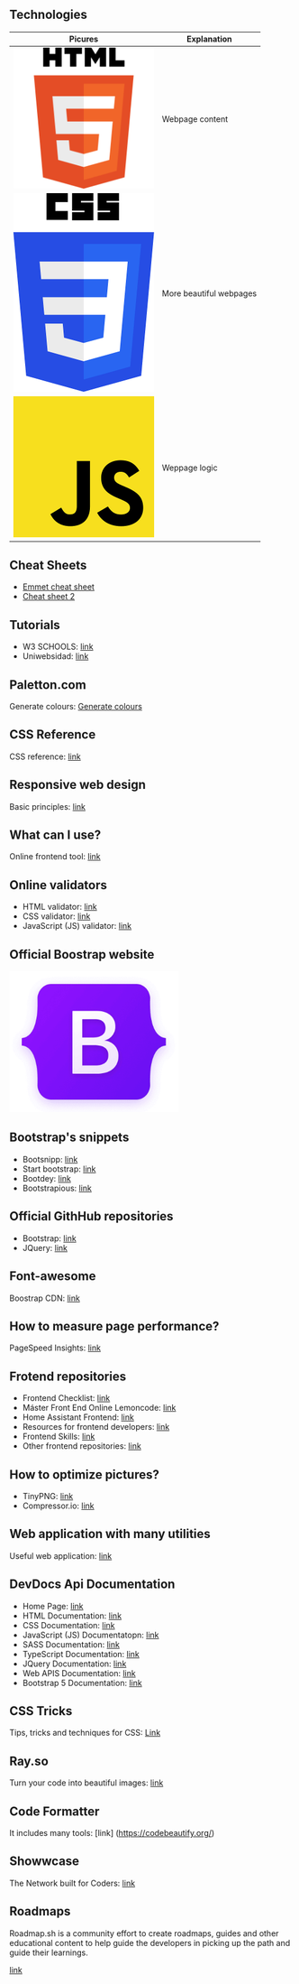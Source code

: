 ## Technologies
| Picures | Explanation |
|---|---|
| <img src="./img/HTML5.png" alt="HTML5 logo" width="250px" height="250px"> | Webpage content |
| <img src="./img/CSS3.png" alt="CCS3 logo" width="250px" hegiht="350px"> | More beautiful webpages |
| <img src="./img/JS.png" alt="JS logo" width="250px" height="250px"> | Weppage logic |

## Cheat Sheets
- [Emmet cheat sheet](https://drive.google.com/file/d/1CZOgAskeZD0inmB4S3vxtzeiFiqccyDE/view)
- [Cheat sheet 2](https://coderslink.com/talento/blog/ahorra-tiempo-al-escribir-codigo-html-en-visual-studio-code-utilizando-emmet/)

## Tutorials
- W3 SCHOOLS: [link](https://www.w3schools.com/)
- Uniwebsidad: [link](https://uniwebsidad.com/)

## Paletton.com
Generate colours: [Generate colours](https://paletton.com/#uid=1000u0kllllaFw0g0qFqFg0w0aF)

## CSS Reference
CSS reference: [link](https://lenguajecss.com/css/)

## Responsive web design
Basic principles: [link](https://blog.froont.com/9-basic-principles-of-responsive-web-design/)

## What can I use?
Online frontend tool: [link](https://caniuse.com/)

## Online validators
- HTML validator: [link](https://validator.w3.org/)
- CSS validator: [link](https://jigsaw.w3.org/css-validator/)
- JavaScript (JS) validator: [link](https://beautifytools.com/javascript-validator.php)

## Official Boostrap website
<a href="https://getbootstrap.com/">
  <img src="./img/bootstrap.png" alt="Bootstrap website" width="300px" height="250px">
</a>

## Bootstrap's snippets
- Bootsnipp: [link](https://www.bootsnipp.com)
- Start bootstrap: [link](https://www.startbootstrap.com/snippets)
- Bootdey: [link](https://www.bootdey.com)
- Bootstrapious: [link](https://www.bootstrapious.com/snippets)

## Official GithHub repositories
- Bootstrap: [link](https://github.com/twbs)
- JQuery: [link](https://github.com/jquery/jquery)

## Font-awesome
Boostrap CDN: [link](https://www.bootstrapcdn.com/fontawesome/)

## How to measure page performance?
PageSpeed Insights: [link](https://pagespeed.web.dev/)

## Frotend repositories
- Frontend Checklist: [link](https://github.com/thedaviddias/Front-End-Checklist)
- Máster Front End Online Lemoncode: [link](https://github.com/Lemoncode/master-frontend-lemoncode)
- Home Assistant Frontend: [link](https://github.com/home-assistant/frontend)
- Resources for frontend developers: [link](https://github.com/mrcodedev/frontend-developer-resources)
- Frontend Skills: [link](https://github.com/FrontendMasters)
- Other frontend repositories: [link](https://github.com/topics/frontend)

## How to optimize pictures?
- TinyPNG: [link](https://tinypng.com/)
- Compressor.io: [link](https://compressor.io/)

## Web application with many utilities
Useful web application: [link](https://smalldev.tools/)

## DevDocs Api Documentation
- Home Page: [link](https://devdocs.io/)
- HTML Documentation: [link](https://devdocs.io/html/)
- CSS Documentation: [link](https://devdocs.io/css/)
- JavaScript (JS) Documentatopn: [link](https://devdocs.io/javascript/)
- SASS Documentation: [link](https://devdocs.io/sass/)
- TypeScript Documentation: [link](https://devdocs.io/typescript/)
- JQuery Documentation: [link](https://devdocs.io/jquery/)
- Web APIS Documentation: [link](https://devdocs.io/dom/)
- Bootstrap 5 Documentation: [link](https://devdocs.io/bootstrap~5/)

## CSS Tricks
Tips, tricks and techniques for CSS: [Link](https://css-tricks.com/)

## Ray.so
Turn your code into beautiful images: [link](https://ray.so/)

## Code Formatter
It includes many tools: [link] (https://codebeautify.org/)

## Showwcase
The Network built for Coders: [link](https://www.showwcase.com/)

## Roadmaps
Roadmap.sh is a community effort to create roadmaps, guides and other educational content to help guide the developers in picking up the path and guide their learnings.

[link](https://roadmap.sh/)